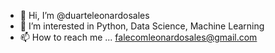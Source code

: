 - 👋 Hi, I’m @duarteleonardosales
- 👀 I’m interested in Python, Data Science, Machine Learning
- 📫 How to reach me ... falecomleonardosales@gmail.com

<!---
duarteleonardosales/duarteleonardosales is a ✨ special ✨ repository because its `README.md` (this file) appears on your GitHub profile.
You can click the Preview link to take a look at your changes.
--->
